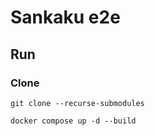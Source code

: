 # Sankaku e2e

## Run

### Clone

```
git clone --recurse-submodules
```

```
docker compose up -d --build
```
